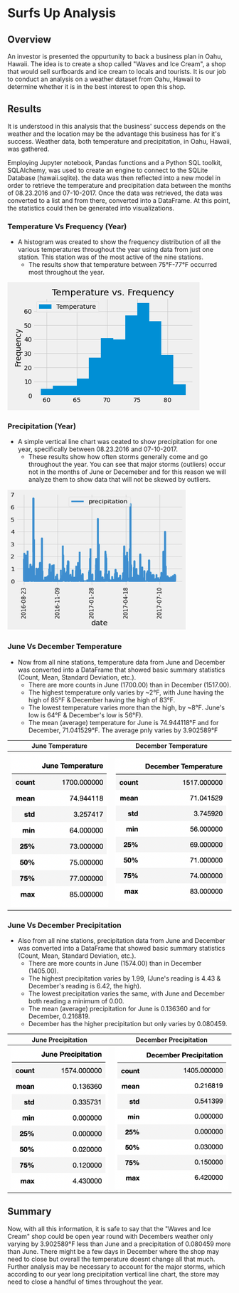 # Surfs Up Analysis
## Overview
An investor is presented the oppurtunity to back a business plan in Oahu, Hawaii. The idea is to create a shop called "Waves and Ice Cream", a shop that would sell surfboards and ice cream to locals and tourists. It is our job to conduct an analysis on a weather dataset from Oahu, Hawaii to determine whether it is in the best interest to open this shop.

## Results
It is understood in this analysis that the business' success depends on the weather and the location may be the advantage this business has for it's success. Weather data, both temperature and precipitation, in Oahu, Hawaii, was gathered. 

Employing Jupyter notebook, Pandas functions and a Python SQL toolkit, SQLAlchemy, was used to create an engine to connect to the SQLite Database (hawaii.sqlite). the data was then reflected into a new model in order to retrieve the temperature and precipitation data between the months of 08.23.2016 and 07-10-2017. Once the data was retrieved, the data was converted to a list and from there, converted into a DataFrame. At this point, the statistics could then be generated into visualizations.

### Temperature Vs Frequency (Year)
- A histogram was created to show the frequency distribution of all the various temperatures throughout the year using data from just one station. This station was of the most active of the nine stations.
	 - The results show that temperature between 75°F-77°F occurred most throughout the year.
	 
![/Resources/Temperature_vs_Frequency.png](/Resources/Temperature_vs_Frequency.png)

### Precipitation (Year)
- A simple vertical line chart was ceated to show precipitation for one year, specifically between 08.23.2016 and 07-10-2017.
	- These results show how often storms generally come and go throughout the year. You can see that major storms (outliers) occur not in the months of June or Decemeber and for this reason we will analyze them to show data that will not be skewed by outliers.
	
![/Resources/Precipitation_Troughout_The_Year.png](/Resources/Precipitation_Troughout_The_Year.png)

### June Vs December Temperature
- Now from all nine stations, temperature data from June and December was converted into a DataFrame that showed basic summary statistics (Count, Mean, Standard Deviation, etc.).
	- There are more counts in June (1700.00) than in December (1517.00).
	- The highest temperature only varies by ~2°F, with June having the high of 85°F & December having the high of 83°F.
	- The lowest temperature varies more than the high, by ~8°F. June's low is 64°F & December's low is 56°F).
	- The mean (average) temperature for June is 74.944118°F and for December, 71.041529°F. The average pnly varies by 3.902589°F
	
June Temperature           |  December Temperature
:-------------------------:|:-------------------------:
![/Resources/June_Temperature.png](/Resources/June_Temperature.png)  |  ![/Resources/December_Temperature.png](/Resources/December_Temperature.png)

### June Vs December Precipitation
- Also from all nine stations, precipitation data from June and December was converted into a DataFrame that showed basic summary statistics (Count, Mean, Standard Deviation, etc.).
	- There are more counts in June (1574.00) than in December (1405.00).
	- The highest precipitation varies by 1.99, (June's reading is 4.43 & December's reading is 6.42, the high).
	- The lowest precipitation varies the same, with June and December both reading a minimum of 0.00.
	- The mean (average) precipitation for June is 0.136360 and for December, 0.216819. 
	- December has the higher precipitation but only varies by 0.080459.

June Precipitation          |  December Precipitation
:-------------------------:|:-------------------------:
![/Resources/June_Precipitation.png](/Resources/June_Precipitation.png)  |  ![/Resources/December_Precipitation.png](/Resources/December_Precipitation.png)

## Summary
Now, with all this information, it is safe to say that the "Waves and Ice Cream" shop could be open year round with Decembers weather only varying by 3.902589°F less than June and a precipitation of 0.080459 more than June. There might be a few days in December where the shop may need to close but overall the temperature doesnt change all that much. Further analysis may be necessary to account for the major storms, which according to our year long precipitation vertical line chart, the store may need to close a handful of times throughout the year.
